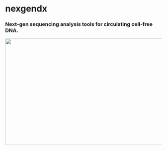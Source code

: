 # nexgendx

### Next-gen sequencing analysis tools for circulating cell-free DNA. 


<img src="https://c1.staticflickr.com/3/2903/33396363580_b8905436ed_c.jpg" width="620" height="342">

